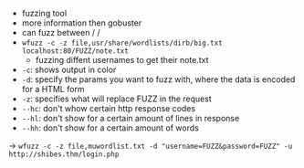 - fuzzing tool 
- more information then gobuster
- can fuzz between / /
- `wfuzz -c -z file,usr/share/wordlists/dirb/big.txt localhost:80/FUZZ/note.txt`
	- fuzzing diffent usernames to get their note.txt
- `-c`: shows output in color
- `-d`: specify the params you want to fuzz with, where the data is encoded for a HTML form
- `-z`: specifies what will replace FUZZ in the request
- `--hc`: don't whow certain http response codes
- `--hl`: don't show for a certain amount of lines in response
- `--hh`: don't show for a certain amount of words

→ `wfuzz -c -z file,muwordlist.txt -d "username=FUZZ&password=FUZZ" -u http://shibes.thm/login.php`